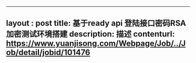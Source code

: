 --------
layout : post
title: 基于ready api 登陆接口密码RSA加密测试环境搭建
description: 描述
contenturl: https://www.yuanjisong.com/Webpage/Job/../Job/detail/jobid/101476
--------

